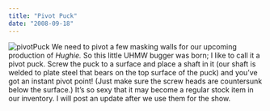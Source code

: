 ```yaml
---
title: "Pivot Puck"
date: "2008-09-18"
---
```


![pivotPuck](../images/pivotPuck.jpg "pivotPuck") We need to pivot a few masking walls for our upcoming production of _Hughie._ So this little UHMW bugger was born; I like to call it a pivot puck. Screw the puck to a surface and place a shaft in it (our shaft is welded to plate steel that bears on the top surface of the puck) and you’ve got an instant pivot point! (Just make sure the screw heads are countersunk below the surface.) It’s so sexy that it may become a regular stock item in our inventory. I will post an update after we use them for the show.
